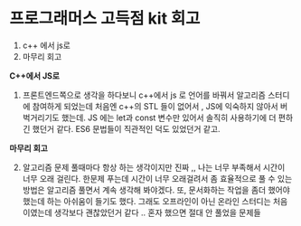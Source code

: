 # 프로그래머스 고득점 kit 회고
1. c++ 에서 js로 
2. 마무리 회고

**C++에서 JS로**

1. 프론트엔드쪽으로 생각을 하다보니 c++에서  js 로 언어를 바꿔서 알고리즘 스터디에 참여하게 되었는데 처음엔 c++의 STL 들이 없어서 , JS에 익숙하지 않아서 버벅거리기도 했는데.
JS 에는 let과  const 변수만 있어서 솔직히 사용하기에 더 편하긴 했던거 같다. ES6 문법들이 직관적인 덕도 있었던거 같고.

**마무리 회고**

2. 알고리즘 문제 풀때마다 항상 하는 생각이지만 진짜 ,, 나는 너무 부족해서 시간이 너무 오래 걸린다. 한문제 푸는데 시간이 너무 오래걸려서 좀 효율적으로 풀 수 있는 방법은 알고리즘 풀면서 계속 생각해 봐야겠다.
또, 문서화하는 작업을 좀더 했어야 했는데 하는 아쉬움이 들기도 했다. 그래도 오프라인이 아닌 온라인 스터디는 처음 이였는데 생각보다 괜찮았던거 같다 .. 혼자 했으면 절대 안 풀었을 문제들 
